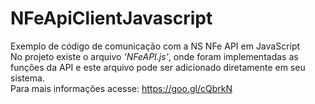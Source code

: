 # NFeApiClientJavascript
Exemplo de código de comunicação com a NS NFe API em JavaScript<br>
No projeto existe o arquivo *'NFeAPI.js'*, onde foram implementadas as funções da API e este arquivo pode ser adicionado diretamente em seu sistema.<br>
Para mais informações acesse: https://goo.gl/cQbrkN
